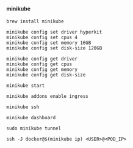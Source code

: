 #### minikube
```
brew install minikube
```

```
minikube config set driver hyperkit
minikube config set cpus 4
minikube config set memory 16GB
minikube config set disk-size 120GB
```

```
minikube config get driver
minikube config get cpus
minikube config get memory
minikube config get disk-size
```

```
minikube start
```

```
minikube addons enable ingress
```

```
minikube ssh
```

```
minikube dashboard
```

```
sudo minikube tunnel
```

```
ssh -J docker@$(minikube ip) <USER>@<POD_IP>
```
